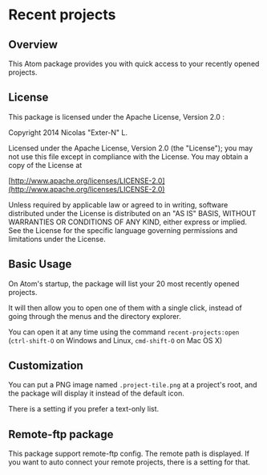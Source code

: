# Recent projects
## Overview
This Atom package provides you with quick access to your recently opened projects.

## License
This package is licensed under the Apache License, Version 2.0 :

Copyright 2014 Nicolas "Exter-N" L.

Licensed under the Apache License, Version 2.0 (the "License"); you may not use this file except in compliance with the License. You may obtain a copy of the License at

[http://www.apache.org/licenses/LICENSE-2.0](http://www.apache.org/licenses/LICENSE-2.0)

Unless required by applicable law or agreed to in writing, software distributed under the License is distributed on an "AS IS" BASIS, WITHOUT WARRANTIES OR CONDITIONS OF ANY KIND, either express or implied. See the License for the specific language governing permissions and limitations under the License.

## Basic Usage
On Atom's startup, the package will list your 20 most recently opened projects.

It will then allow you to open one of them with a single click, instead of going through the menus and the directory explorer.

You can open it at any time using the command `recent-projects:open` (`ctrl-shift-O` on Windows and Linux, `cmd-shift-O` on Mac OS X)

## Customization
You can put a PNG image named `.project-tile.png` at a project's root, and the package will display it instead of the default icon.

There is a setting if you prefer a text-only list.

## Remote-ftp package
This package support remote-ftp config. The remote path is displayed. If you want to auto connect your remote projects, there is a setting for that.
